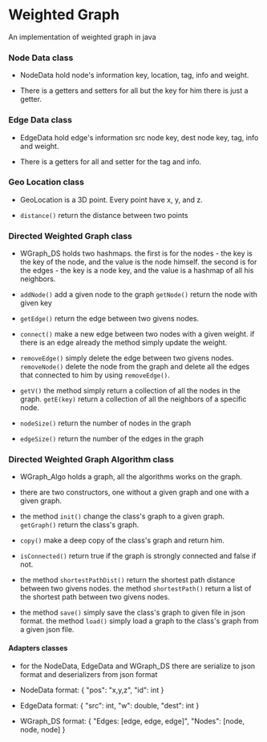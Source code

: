 # Weighted Graph

An implementation of weighted graph in java

### Node Data class

* NodeData hold node's information
key, location, tag, info and weight.

* There is a getters and setters for all but the key for him there is just a getter.

### Edge Data class

* EdgeData hold edge's information
src node key, dest node key, tag, info and weight.

* There is a getters for all and setter for the tag and info.

### Geo Location class

* GeoLocation is a 3D point. Every point have x, y, and z.

* `distance()` return the distance between two points

### Directed Weighted Graph class

* WGraph_DS holds two hashmaps.
the first is for the nodes - the key is the key of the node, 
and the value is the node himself.
the second is for the edges - the key is a node key,
and the value is a hashmap of all his neighbors.

* `addNode()` add a given node to the graph
`getNode()` return the node with given key

* `getEdge()` return the edge between two givens nodes.

* `connect()` make a new edge between two nodes with a given weight.
if there is an edge already the method simply update the weight.

* `removeEdge()` simply delete the edge between two givens nodes.
`removeNode()` delete the node from the graph and delete all the edges that connected to him 
by using `removeEdge()`.

* `getV()` the method simply return a collection of all the nodes in the graph.
`getE(key)` return a collection of all the neighbors of a specific node.

* `nodeSize()` return the number of nodes in the graph

* `edgeSize()` return the number of the edges in the graph

### Directed Weighted Graph Algorithm class

* WGraph_Algo holds a graph, all the algorithms works on the graph.

* there are two constructors, one without a given graph and one with a given graph.

* the method `init()` change the class's graph to a given graph.
`getGraph()` return the class's graph.

* `copy()` make a deep copy of the class's graph and return him.

* `isConnected()` return true if the graph is strongly connected and false if not.

* the method `shortestPathDist()` return the shortest path distance between two givens nodes.
 the method `shortestPath()` return a list of the shortest path between two givens nodes.
 
* the method `save()` simply save the class's graph to given file in json format.
 the method `load()` simply load a graph to the class's graph from a given json file.
  

#### Adapters classes

* for the NodeData, EdgeData and WGraph_DS there are serialize to json format and deserializers from json format

* NodeData format: { "pos": "x,y,z", "id": int }

* EdgeData format: { "src": int, "w": double, "dest": int }

* WGraph_DS format: { "Edges: [edge, edge, edge]", "Nodes": [node, node, node] }